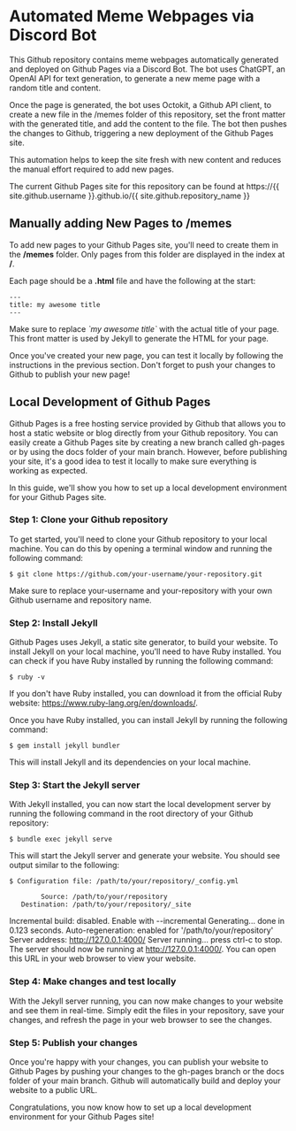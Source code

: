 # Automated Meme Webpages via Discord Bot
This Github repository contains meme webpages automatically generated and deployed on Github Pages via a Discord Bot. The bot uses ChatGPT, an OpenAI API for text generation, to generate a new meme page with a random title and content.

Once the page is generated, the bot uses Octokit, a Github API client, to create a new file in the /memes folder of this repository, set the front matter with the generated title, and add the content to the file. The bot then pushes the changes to Github, triggering a new deployment of the Github Pages site.

This automation helps to keep the site fresh with new content and reduces the manual effort required to add new pages.

The current Github Pages site for this repository can be found at https://{{ site.github.username }}.github.io/{{ site.github.repository_name }}


## Manually adding New Pages to /memes
To add new pages to your Github Pages site, you'll need to create them in the **/memes** folder. Only pages from this folder are displayed in the index at **/**.

Each page should be a **.html** file and have the following at the start:

```
---
title: my awesome title
---
```
Make sure to replace *\`my awesome title\`* with the actual title of your page. This front matter is used by Jekyll to generate the HTML for your page.

Once you've created your new page, you can test it locally by following the instructions in the previous section. Don't forget to push your changes to Github to publish your new page!


## Local Development of Github Pages

Github Pages is a free hosting service provided by Github that allows you to host a static website or blog directly from your Github repository. You can easily create a Github Pages site by creating a new branch called gh-pages or by using the docs folder of your main branch. However, before publishing your site, it's a good idea to test it locally to make sure everything is working as expected.

In this guide, we'll show you how to set up a local development environment for your Github Pages site.

### Step 1: Clone your Github repository
To get started, you'll need to clone your Github repository to your local machine. You can do this by opening a terminal window and running the following command:

```
$ git clone https://github.com/your-username/your-repository.git
```
Make sure to replace your-username and your-repository with your own Github username and repository name.

### Step 2: Install Jekyll
Github Pages uses Jekyll, a static site generator, to build your website. To install Jekyll on your local machine, you'll need to have Ruby installed. You can check if you have Ruby installed by running the following command:

```
$ ruby -v
```
If you don't have Ruby installed, you can download it from the official Ruby website: https://www.ruby-lang.org/en/downloads/.

Once you have Ruby installed, you can install Jekyll by running the following command:

```
$ gem install jekyll bundler
```
This will install Jekyll and its dependencies on your local machine.

### Step 3: Start the Jekyll server
With Jekyll installed, you can now start the local development server by running the following command in the root directory of your Github repository:

```
$ bundle exec jekyll serve
```
This will start the Jekyll server and generate your website. You should see output similar to the following:

```
$ Configuration file: /path/to/your/repository/_config.yml
```
            Source: /path/to/your/repository
       Destination: /path/to/your/repository/_site
 Incremental build: disabled. Enable with --incremental
      Generating...
                    done in 0.123 seconds.
 Auto-regeneration: enabled for '/path/to/your/repository'
    Server address: http://127.0.0.1:4000/
  Server running... press ctrl-c to stop.
The server should now be running at http://127.0.0.1:4000/. You can open this URL in your web browser to view your website.

### Step 4: Make changes and test locally
With the Jekyll server running, you can now make changes to your website and see them in real-time. Simply edit the files in your repository, save your changes, and refresh the page in your web browser to see the changes.

### Step 5: Publish your changes
Once you're happy with your changes, you can publish your website to Github Pages by pushing your changes to the gh-pages branch or the docs folder of your main branch. Github will automatically build and deploy your website to a public URL.

Congratulations, you now know how to set up a local development environment for your Github Pages site!
